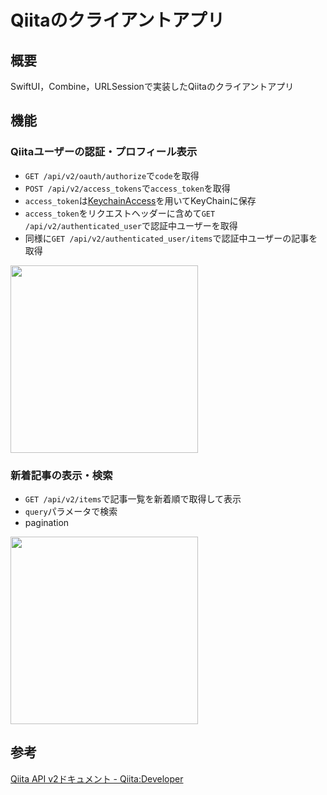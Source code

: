 # Qiitaのクライアントアプリ

## 概要
SwiftUI，Combine，URLSessionで実装したQiitaのクライアントアプリ

## 機能
### Qiitaユーザーの認証・プロフィール表示
- `GET /api/v2/oauth/authorize`で`code`を取得
- `POST /api/v2/access_tokens`で`access_token`を取得
- `access_token`は[KeychainAccess](https://github.com/kishikawakatsumi/KeychainAccess)を用いてKeyChainに保存
- `access_token`をリクエストヘッダーに含めて`GET /api/v2/authenticated_user`で認証中ユーザーを取得
- 同様に`GET /api/v2/authenticated_user/items`で認証中ユーザーの記事を取得
<img src="https://user-images.githubusercontent.com/37182704/105633140-4d501300-5e9a-11eb-8b99-16aff8249729.gif" width="300">

### 新着記事の表示・検索
- `GET /api/v2/items`で記事一覧を新着順で取得して表示
- `query`パラメータで検索
- pagination
<img src="https://user-images.githubusercontent.com/37182704/105633357-686f5280-5e9b-11eb-994e-d528630cc9a5.gif" width="300">

## 参考
[Qiita API v2ドキュメント - Qiita:Developer](https://qiita.com/api/v2/docs)
